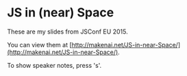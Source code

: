 # JS in (near) Space

These are my slides from JSConf EU 2015.

You can view them at
[http://makenai.net/JS-in-near-Space/](http://makenai.net/JS-in-near-Space/).

To show speaker notes, press 's'.
